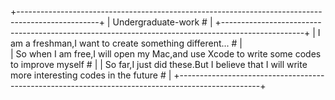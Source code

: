 +--------------------------------------------------------------------------------------------------+
| Undergraduate-work #                                                                             |
+--------------------------------------------------------------------------------------------------+
| I am a freshman,I want to create something different... #                                        |  
| So when I am free,I will open my Mac,and use Xcode to write some codes to improve myself #       |
| So far,I just did these.But I believe that I will write more interesting codes in the future #   |
+--------------------------------------------------------------------------------------------------+
